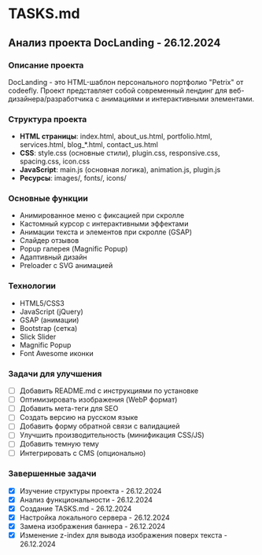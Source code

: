 # TASKS.md

## Анализ проекта DocLanding - 26.12.2024

### Описание проекта
DocLanding - это HTML-шаблон персонального портфолио "Petrix" от codeefly. Проект представляет собой современный лендинг для веб-дизайнера/разработчика с анимациями и интерактивными элементами.

### Структура проекта
- **HTML страницы**: index.html, about_us.html, portfolio.html, services.html, blog_*.html, contact_us.html
- **CSS**: style.css (основные стили), plugin.css, responsive.css, spacing.css, icon.css
- **JavaScript**: main.js (основная логика), animation.js, plugin.js
- **Ресурсы**: images/, fonts/, icons/

### Основные функции
- Анимированное меню с фиксацией при скролле
- Кастомный курсор с интерактивными эффектами
- Анимации текста и элементов при скролле (GSAP)
- Слайдер отзывов
- Popup галерея (Magnific Popup)
- Адаптивный дизайн
- Preloader с SVG анимацией

### Технологии
- HTML5/CSS3
- JavaScript (jQuery)
- GSAP (анимации)
- Bootstrap (сетка)
- Slick Slider
- Magnific Popup
- Font Awesome иконки

### Задачи для улучшения
- [ ] Добавить README.md с инструкциями по установке
- [ ] Оптимизировать изображения (WebP формат)
- [ ] Добавить мета-теги для SEO
- [ ] Создать версию на русском языке
- [ ] Добавить форму обратной связи с валидацией
- [ ] Улучшить производительность (минификация CSS/JS)
- [ ] Добавить темную тему
- [ ] Интегрировать с CMS (опционально)

### Завершенные задачи
- [x] Изучение структуры проекта - 26.12.2024
- [x] Анализ функциональности - 26.12.2024
- [x] Создание TASKS.md - 26.12.2024
- [x] Настройка локального сервера - 26.12.2024
- [x] Замена изображения баннера - 26.12.2024
- [x] Изменение z-index для вывода изображения поверх текста - 26.12.2024